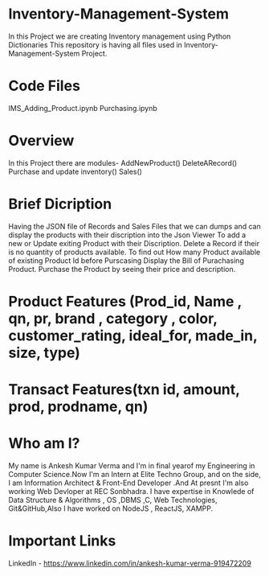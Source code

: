 # Inventory-Management-System
In this Project we are creating Inventory management using Python Dictionaries
This repository is having all files used in Inventory-Management-System Project.

# Code Files
IMS_Adding_Product.ipynb
Purchasing.ipynb

# Overview
In this Project there are modules-
AddNewProduct()
DeleteARecord()
Purchase and update inventory()
Sales()

# Brief Dicription
Having the JSON file of Records and Sales Files that we can dumps and can display the products with their discription into the Json Viewer
To add a new or Update exiting Product with their Discription.
Delete a Record if their is no quantity of products available.
To find out How many Product available of existing Product Id before Purscasing
Display the Bill of  Purachasing Product.
Purchase the Product by seeing their price and description.

# Product Features (Prod_id, Name , qn, pr, brand , category , color, customer_rating, ideal_for, made_in, size, type)

# Transact Features(txn id, amount, prod, prodname, qn)

# Who am I?
My name is Ankesh Kumar Verma and I'm in final yearof my Engineering in Computer Science.Now I'm an Intern at Elite Techno Group, and on the side, I am Information Architect & Front-End Developer .And At presnt I'm also working Web Devloper at REC Sonbhadra. I have expertise in Knowlede of Data Structure & Algorithms , OS ,DBMS ,C, Web Technologies, Git&GitHub,Also I have worked on NodeJS , ReactJS, XAMPP.

# Important Links
LinkedIn - https://www.linkedin.com/in/ankesh-kumar-verma-919472209
